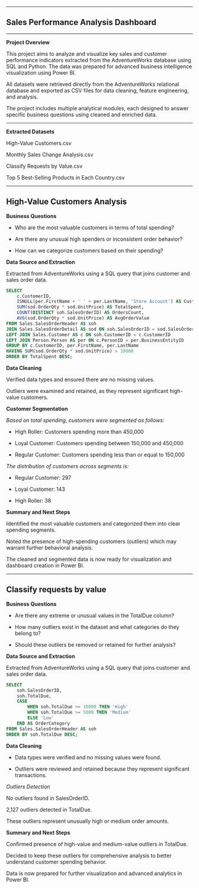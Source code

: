 ------
Sales Performance Analysis Dashboard
-----

---
**Project Overview**

This project aims to analyze and visualize key sales and customer performance indicators extracted from the AdventureWorks database using SQL and Python. The data was prepared for advanced business intelligence visualization using Power BI.

All datasets were retrieved directly from the AdventureWorks relational database and exported as CSV files for data cleaning, feature engineering, and analysis.

The project includes multiple analytical modules, each designed to answer specific business questions using cleaned and enriched data.

---
**Extracted Datasets**

High-Value Customers.csv

Monthly Sales Change Analysis.csv

Classify Requests by Value.csv

Top 5 Best-Selling Products in Each Country.csv

-------

High-Value Customers Analysis
----
**Business Questions**

- Who are the most valuable customers in terms of total spending?

- Are there any unusual high spenders or inconsistent order behavior?

- How can we categorize customers based on their spending?

**Data Source and Extraction**

Extracted from AdventureWorks using a SQL query that joins customer and sales order data.

```sql
SELECT 
    c.CustomerID,
    ISNULL(per.FirstName + ' ' + per.LastName, 'Store Account') AS CustomerName,
    SUM(sod.OrderQty * sod.UnitPrice) AS TotalSpent,
    COUNT(DISTINCT soh.SalesOrderID) AS OrdersCount,
    AVG(sod.OrderQty * sod.UnitPrice) AS AvgOrderValue
FROM Sales.SalesOrderHeader AS soh
JOIN Sales.SalesOrderDetail AS sod ON soh.SalesOrderID = sod.SalesOrderID
LEFT JOIN Sales.Customer AS c ON soh.CustomerID = c.CustomerID
LEFT JOIN Person.Person AS per ON c.PersonID = per.BusinessEntityID
GROUP BY c.CustomerID, per.FirstName, per.LastName
HAVING SUM(sod.OrderQty * sod.UnitPrice) > 10000
ORDER BY TotalSpent DESC;
```

**Data Cleaning**

Verified data types and ensured there are no missing values.

Outliers were examined and retained, as they represent significant high-value customers.

**Customer Segmentation**

*Based on total spending, customers were segmented as follows:*

- High Roller: Customers spending more than 450,000

- Loyal Customer: Customers spending between 150,000 and 450,000

- Regular Customer: Customers spending less than or equal to 150,000

*The distribution of customers across segments is:*

- Regular Customer: 297

- Loyal Customer: 143

- High Roller: 38

**Summary and Next Steps**

Identified the most valuable customers and categorized them into clear spending segments.

Noted the presence of high-spending customers (outliers) which may warrant further behavioral analysis.

The cleaned and segmented data is now ready for visualization and dashboard creation in Power BI.

-----

Classify requests by value
----
**Business Questions**

- Are there any extreme or unusual values in the TotalDue column?

- How many outliers exist in the dataset and what categories do they belong to?

- Should these outliers be removed or retained for further analysis?

**Data Source and Extraction**

Extracted from AdventureWorks using a SQL query that joins customer and sales order data.

```sql
SELECT 
    soh.SalesOrderID,
    soh.TotalDue,
    CASE 
        WHEN soh.TotalDue >= 10000 THEN 'High'
        WHEN soh.TotalDue >= 5000 THEN 'Medium'
        ELSE 'Low'
    END AS OrderCategory
FROM Sales.SalesOrderHeader AS soh
ORDER BY soh.TotalDue DESC;
```

**Data Cleaning**

- Data types were verified and no missing values were found.

- Outliers were reviewed and retained because they represent significant transactions.

*Outliers Detection*

No outliers found in SalesOrderID.

2,127 outliers detected in TotalDue.

These outliers represent unusually high or medium order amounts.

**Summary and Next Steps**


Confirmed presence of high-value and medium-value outliers in TotalDue.

Decided to keep these outliers for comprehensive analysis to better understand customer spending behavior.

Data is now prepared for further visualization and advanced analytics in Power BI.








